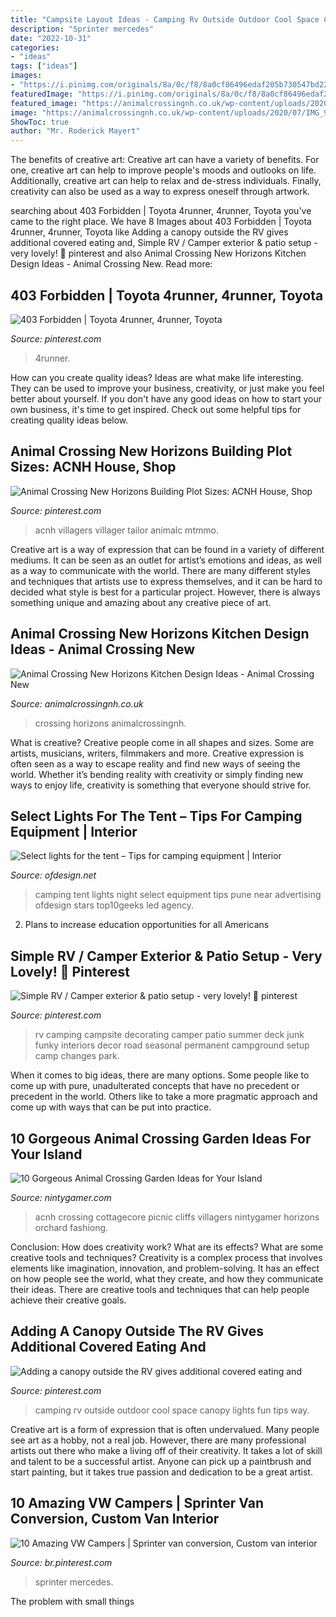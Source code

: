 ```yaml
---
title: "Campsite Layout Ideas - Camping Rv Outside Outdoor Cool Space Canopy Lights Fun Tips Way"
description: "Sprinter mercedes"
date: "2022-10-31"
categories:
- "ideas"
tags: ["ideas"]
images:
- "https://i.pinimg.com/originals/8a/0c/f8/8a0cf86496edaf205b730547bd22a9eb.jpg"
featuredImage: "https://i.pinimg.com/originals/8a/0c/f8/8a0cf86496edaf205b730547bd22a9eb.jpg"
featured_image: "https://animalcrossingnh.co.uk/wp-content/uploads/2020/07/IMG_9112-980x551.jpeg"
image: "https://animalcrossingnh.co.uk/wp-content/uploads/2020/07/IMG_9112-980x551.jpeg"
ShowToc: true
author: "Mr. Roderick Mayert"
---
```



The benefits of creative art:
Creative art can have a variety of benefits. For one, creative art can help to improve people's moods and outlooks on life. Additionally, creative art can help to relax and de-stress individuals. Finally, creativity can also be used as a way to express oneself through artwork.

	

		
searching about 403 Forbidden | Toyota 4runner, 4runner, Toyota you've came to the right place. We have 8 Images about 403 Forbidden | Toyota 4runner, 4runner, Toyota like Adding a canopy outside the RV gives additional covered eating and, Simple RV / Camper exterior &amp; patio setup - very lovely! 👑 pinterest and also Animal Crossing New Horizons Kitchen Design Ideas - Animal Crossing New. Read more:
		
    
## 403 Forbidden | Toyota 4runner, 4runner, Toyota

<img loading=lazy src="https://i.pinimg.com/originals/8a/0c/f8/8a0cf86496edaf205b730547bd22a9eb.jpg" onerror="this.onerror=null;this.src='https://tse2.mm.bing.net/th?id=OIP._ctS-Aff1pDDJGO_v4h3ZQHaE9&amp;pid=15.1';" alt="403 Forbidden | Toyota 4runner, 4runner, Toyota">

_Source: pinterest.com_

>4runner. 

	

How can you create quality ideas?
Ideas are what make life interesting. They can be used to improve your business, creativity, or just make you feel better about yourself. If you don't have any good ideas on how to start your own business, it's time to get inspired. Check out some helpful tips for creating quality ideas below.

    
## Animal Crossing New Horizons Building Plot Sizes: ACNH House, Shop

<img loading=lazy src="https://i.pinimg.com/736x/4c/76/38/4c76386df14338654731cbb6975aec62.jpg" onerror="this.onerror=null;this.src='https://tse4.mm.bing.net/th?id=OIP.1chOUDH8JlYfMCNHOy-nOQHaG3&amp;pid=15.1';" alt="Animal Crossing New Horizons Building Plot Sizes: ACNH House, Shop">

_Source: pinterest.com_

>acnh villagers villager tailor animalc mtmmo. 

	

Creative art is a way of expression that can be found in a variety of different mediums. It can be seen as an outlet for artist’s emotions and ideas, as well as a way to communicate with the world. There are many different styles and techniques that artists use to express themselves, and it can be hard to decided what style is best for a particular project. However, there is always something unique and amazing about any creative piece of art.

    
## Animal Crossing New Horizons Kitchen Design Ideas - Animal Crossing New

<img loading=lazy src="https://animalcrossingnh.co.uk/wp-content/uploads/2020/07/IMG_9112-980x551.jpeg" onerror="this.onerror=null;this.src='https://tse1.mm.bing.net/th?id=OIP.IWh52uKOZHof82gQnuyeuQHaEK&amp;pid=15.1';" alt="Animal Crossing New Horizons Kitchen Design Ideas - Animal Crossing New">

_Source: animalcrossingnh.co.uk_

>crossing horizons animalcrossingnh. 

	

What is creative?
Creative people come in all shapes and sizes. Some are artists, musicians, writers, filmmakers and more. Creative expression is often seen as a way to escape reality and find new ways of seeing the world. Whether it’s bending reality with creativity or simply finding new ways to enjoy life, creativity is something that everyone should strive for.

    
## Select Lights For The Tent – Tips For Camping Equipment | Interior

<img loading=lazy src="https://www.ofdesign.net/wp-content/uploads/images/select-lights-for-the-tent-tips-for-camping-equipment-12-1408235538.jpg" onerror="this.onerror=null;this.src='https://tse4.mm.bing.net/th?id=OIP.IEUUBU-Oek30kTQJB_lQ_AHaE8&amp;pid=15.1';" alt="Select lights for the tent – Tips for camping equipment | Interior">

_Source: ofdesign.net_

>camping tent lights night select equipment tips pune near advertising ofdesign stars top10geeks led agency. 

	

2. Plans to increase education opportunities for all Americans 

    
## Simple RV / Camper Exterior &amp; Patio Setup - Very Lovely! 👑 Pinterest

<img loading=lazy src="https://i.pinimg.com/736x/3b/2a/9e/3b2a9ef2dc2d6f56fcddc74260fb4442--rv-camping-camping-ideas.jpg" onerror="this.onerror=null;this.src='https://tse4.mm.bing.net/th?id=OIP.aX_1Y43TvOY9bAbH7v3vsQHaFj&amp;pid=15.1';" alt="Simple RV / Camper exterior &amp; patio setup - very lovely! 👑 pinterest">

_Source: pinterest.com_

>rv camping campsite decorating camper patio summer deck junk funky interiors decor road seasonal permanent campground setup camp changes park. 

	

When it comes to big ideas, there are many options. Some people like to come up with pure, unadulterated concepts that have no precedent or precedent in the world. Others like to take a more pragmatic approach and come up with ways that can be put into practice. 

    
## 10 Gorgeous Animal Crossing Garden Ideas For Your Island

<img loading=lazy src="https://i0.wp.com/nintygamer.com/wp-content/uploads/2020/12/acnh-cottagecore-garden-3.jpg?fit=700%2C394&amp;ssl=1" onerror="this.onerror=null;this.src='https://tse2.mm.bing.net/th?id=OIP.ArVWxTWzx7M_zuJ77GW-PAHaEK&amp;pid=15.1';" alt="10 Gorgeous Animal Crossing Garden Ideas for Your Island">

_Source: nintygamer.com_

>acnh crossing cottagecore picnic cliffs villagers nintygamer horizons orchard fashiong. 

	

Conclusion: How does creativity work? What are its effects? What are some creative tools and techniques?
Creativity is a complex process that involves elements like imagination, innovation, and problem-solving. It has an effect on how people see the world, what they create, and how they communicate their ideas. There are creative tools and techniques that can help people achieve their creative goals.

    
## Adding A Canopy Outside The RV Gives Additional Covered Eating And

<img loading=lazy src="https://i.pinimg.com/originals/a1/66/47/a166475989f251132f4428abaab76af2.jpg" onerror="this.onerror=null;this.src='https://tse2.mm.bing.net/th?id=OIP.lM6G_FbPYj4HZc2vuRp3QQHaE7&amp;pid=15.1';" alt="Adding a canopy outside the RV gives additional covered eating and">

_Source: pinterest.com_

>camping rv outside outdoor cool space canopy lights fun tips way. 

	

Creative art is a form of expression that is often undervalued. Many people see art as a hobby, not a real job. However, there are many professional artists out there who make a living off of their creativity. It takes a lot of skill and talent to be a successful artist. Anyone can pick up a paintbrush and start painting, but it takes true passion and dedication to be a great artist.

    
## 10 Amazing VW Campers | Sprinter Van Conversion, Custom Van Interior

<img loading=lazy src="https://i.pinimg.com/originals/bd/a9/60/bda960d87c7bc54cff8857d3e669f69e.jpg" onerror="this.onerror=null;this.src='https://tse3.mm.bing.net/th?id=OIP.XTQNPSfRmsywI8AmCETE0wHaJQ&amp;pid=15.1';" alt="10 Amazing VW Campers | Sprinter van conversion, Custom van interior">

_Source: br.pinterest.com_

>sprinter mercedes. 

	

The problem with small things
 

